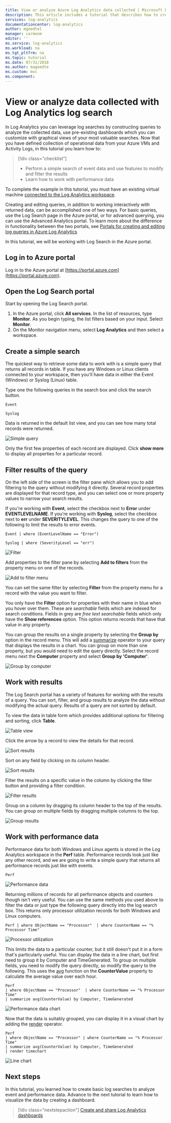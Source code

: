 ```yaml
---
title: View or analyze Azure Log Analytics data collected | Microsoft Docs
description: This article includes a tutorial that describes how to create log searches and analyze data stored in your Log Analytics resource using the Log Search portal.  The tutorial includes running some simple queries to return different types of data and analyzing results.
services: log-analytics
documentationcenter: log-analytics
author: mgoedtel
manager: carmonm
editor: ''
ms.service: log-analytics
ms.workload: na
ms.tgt_pltfrm: na
ms.topic: tutorial
ms.date: 07/31/2018
ms.author: magoedte
ms.custom: mvc
ms.component: 
---
```


# View or analyze data collected with Log Analytics log search

In Log Analytics you can leverage log searches by constructing queries to analyze the collected data, use pre-existing dashboards which you can customize with graphical views of your most valuable searches.  Now that you have defined collection of operational data from your Azure VMs and Activity Logs, in this tutorial you learn how to:

> [!div class="checklist"]
> * Perform a simple search of event data and use features to modify and filter the results 
> * Learn how to work with performance data

To complete the example in this tutorial, you must have an existing virtual machine [connected to the Log Analytics workspace](../../log-analytics/log-analytics-quick-collect-azurevm.md).  

Creating and editing queries, in addition to working interactively with returned data, can be accomplished one of two ways.  For basic queries, use the Log Search page in the Azure portal, or for advanced querying, you can use the Advanced Analytics portal. To learn more about the difference in functionality between the two portals, see [Portals for creating and editing log queries in Azure Log Analytics](../../azure-monitor/log-query/portals.md)

In this tutorial, we will be working with Log Search in the Azure portal. 

## Log in to Azure portal
Log in to the Azure portal at [https://portal.azure.com](https://portal.azure.com). 

## Open the Log Search portal 
Start by opening the Log Search portal.   

1. In the Azure portal, click **All services**. In the list of resources, type **Monitor**. As you begin typing, the list filters based on your input. Select **Monitor**.
2. On the Monitor navigation menu, select **Log Analytics** and then select a workspace.

## Create a simple search
The quickest way to retrieve some data to work with is a simple query that returns all records in table.  If you have any Windows or Linux clients connected to your workspace, then you'll have data in either the Event (Windows) or Syslog (Linux) table.

Type one the following queries in the search box and click the search button.  

```
Event
```
```
Syslog
```

Data is returned in the default list view, and you can see how many total records were returned.

![Simple query](media/tutorial-viewdata/log-analytics-portal-eventlist-01.png)

Only the first few properties of each record are displayed.  Click **show more** to display all properties for a particular record.

## Filter results of the query
On the left side of the screen is the filter pane which allows you to add filtering to the query without modifying it directly.  Several record properties are displayed for that record type, and you can select one or more property values to narrow your search results.

If you're working with **Event**, select the checkbox next to **Error** under **EVENTLEVELNAME**.   If you're working with **Syslog**, select the checkbox next to **err** under **SEVERITYLEVEL**.  This changes the query to one of the following to limit the results to error events.

```
Event | where (EventLevelName == "Error")
```
```
Syslog | where (SeverityLevel == "err")
```

![Filter](media/tutorial-viewdata/log-analytics-portal-eventlist-02.png)

Add properties to the filter pane by selecting **Add to filters** from the property menu on one of the records.

![Add to filter menu](media/tutorial-viewdata/log-analytics-portal-eventlist-03.png)

You can set the same filter by selecting **Filter** from the property menu for a record with the value you want to filter.  

You only have the **Filter** option for properties with their name in blue when you hover over them.  These are *searchable* fields which are indexed for search conditions.  Fields in grey are *free text searchable* fields which only have the **Show references** option.  This option returns records that have that value in any property.

You can group the results on a single property by selecting the **Group by** option in the record menu.  This will add a [summarize](/azure/kusto/query/summarizeoperator) operator to your query that displays the results in a chart.  You can group on more than one property, but you would need to edit the query directly.  Select the record menu next the **Computer** property and select **Group by 'Computer'**.  

![Group by computer](media/tutorial-viewdata/log-analytics-portal-eventlist-04.png)

## Work with results
The Log Search portal has a variety of features for working with the results of a query.  You can sort, filter, and group results to analyze the data without modifying the actual query.  Results of a query are not sorted by default.

To view the data in table form which provides additional options for filtering and sorting, click **Table**.  

![Table view](media/tutorial-viewdata/log-search-portal-table-01.png)

Click the arrow by a record to view the details for that record.

![Sort results](media/tutorial-viewdata/log-search-portal-table-02.png)

Sort on any field by clicking on its column header.

![Sort results](media/tutorial-viewdata/log-search-portal-table-03.png)

Filter the results on a specific value in the column by clicking the filter button and providing a filter condition.

![Filter results](media/tutorial-viewdata/log-search-portal-table-04.png)

Group on a column by dragging its column header to the top of the results.  You can group on multiple fields by dragging multiple columns to the top.

![Group results](media/tutorial-viewdata/log-search-portal-table-05.png)


## Work with performance data
Performance data for both Windows and Linux agents is stored in the Log Analytics workspace in the **Perf** table.  Performance records look just like any other record, and we are going to write a simple query that returns all performance records just like with events.

```
Perf
```

![Performance data](media/tutorial-viewdata/log-analytics-portal-perfsearch-01.png)

Returning millions of records for all performance objects and counters though isn't very useful.  You can use the same methods you used above to filter the data or just type the following query directly into the log search box.  This returns only processor utilization records for both Windows and Linux computers.

```
Perf | where ObjectName == "Processor"  | where CounterName == "% Processor Time"
```

![Processor utilization](media/tutorial-viewdata/log-analytics-portal-perfsearch-02.png)

This limits the data to a particular counter, but it still doesn't put it in a form that's particularly useful.  You can display the data in a line chart, but first need to group it by Computer and TimeGenerated.  To group on multiple fields, you need to modify the query directly, so modify the query to the following.  This uses the [avg](/azure/kusto/query/avg-aggfunction) function on the **CounterValue** property to calculate the average value over each hour.

```
Perf  
| where ObjectName == "Processor"  | where CounterName == "% Processor Time"
| summarize avg(CounterValue) by Computer, TimeGenerated
```

![Performance data chart](media/tutorial-viewdata/log-analytics-portal-perfsearch-03.png)

Now that the data is suitably grouped, you can display it in a visual chart by adding the [render](/azure/kusto/query/renderoperator) operator.  

```
Perf  
| where ObjectName == "Processor" | where CounterName == "% Processor Time" 
| summarize avg(CounterValue) by Computer, TimeGenerated 
| render timechart
```

![Line chart](media/tutorial-viewdata/log-analytics-portal-linechart-01.png)

## Next steps
In this tutorial, you learned how to create basic log searches to analyze event and performance data.  Advance to the next tutorial to learn how to visualize the data by creating a dashboard.

> [!div class="nextstepaction"]
> [Create and share Log Analytics dashboards](tutorial-logs-dashboards.md)
